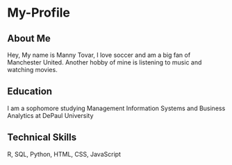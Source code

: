 # My-Profile
## About Me
Hey, My name is Manny Tovar, I love soccer and am a big fan of Manchester United. Another hobby of mine is listening to music and watching movies. 
## Education
I am a sophomore studying Management Information Systems and Business Analytics at DePaul University
## Technical Skills
R, SQL, Python, HTML, CSS, JavaScript
